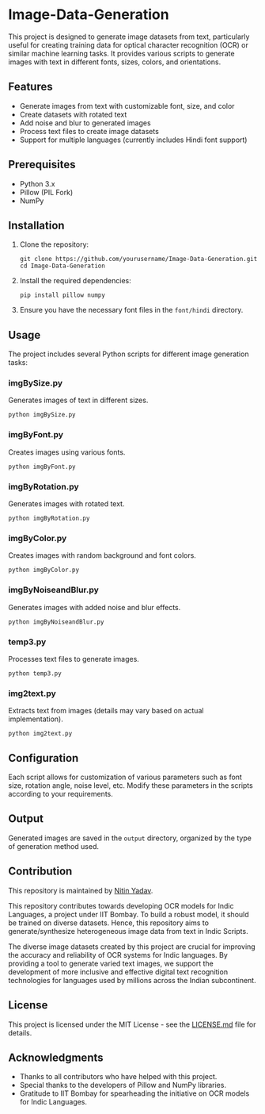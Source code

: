 # Image-Data-Generation

This project is designed to generate image datasets from text, particularly useful for creating training data for optical character recognition (OCR) or similar machine learning tasks. It provides various scripts to generate images with text in different fonts, sizes, colors, and orientations.

## Features

- Generate images from text with customizable font, size, and color
- Create datasets with rotated text
- Add noise and blur to generated images
- Process text files to create image datasets
- Support for multiple languages (currently includes Hindi font support)

## Prerequisites

- Python 3.x
- Pillow (PIL Fork)
- NumPy

## Installation

1. Clone the repository:
   ```
   git clone https://github.com/yourusername/Image-Data-Generation.git
   cd Image-Data-Generation
   ```

2. Install the required dependencies:
   ```
   pip install pillow numpy
   ```

3. Ensure you have the necessary font files in the `font/hindi` directory.

## Usage

The project includes several Python scripts for different image generation tasks:

### imgBySize.py

Generates images of text in different sizes.

```
python imgBySize.py
```

### imgByFont.py

Creates images using various fonts.

```
python imgByFont.py
```

### imgByRotation.py

Generates images with rotated text.

```
python imgByRotation.py
```

### imgByColor.py

Creates images with random background and font colors.

```
python imgByColor.py
```

### imgByNoiseandBlur.py

Generates images with added noise and blur effects.

```
python imgByNoiseandBlur.py
```

### temp3.py

Processes text files to generate images.

```
python temp3.py
```

### img2text.py

Extracts text from images (details may vary based on actual implementation).

```
python img2text.py
```

## Configuration

Each script allows for customization of various parameters such as font size, rotation angle, noise level, etc. Modify these parameters in the scripts according to your requirements.

## Output

Generated images are saved in the `output` directory, organized by the type of generation method used.

## Contribution

This repository is maintained by [Nitin Yadav](https://github.com/NitinYadav1511).

This repository contributes towards developing OCR models for Indic Languages, a project under IIT Bombay. To build a robust model, it should be trained on diverse datasets. Hence, this repository aims to generate/synthesize heterogeneous image data from text in Indic Scripts. 

The diverse image datasets created by this project are crucial for improving the accuracy and reliability of OCR systems for Indic languages. By providing a tool to generate varied text images, we support the development of more inclusive and effective digital text recognition technologies for languages used by millions across the Indian subcontinent.

## License

This project is licensed under the MIT License - see the [LICENSE.md](https://github.com/IITB-LEAP-OCR) file for details.

## Acknowledgments

- Thanks to all contributors who have helped with this project.
- Special thanks to the developers of Pillow and NumPy libraries.
- Gratitude to IIT Bombay for spearheading the initiative on OCR models for Indic Languages.
